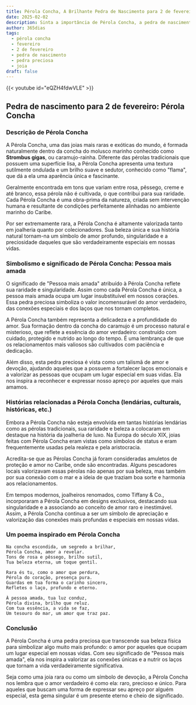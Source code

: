 ```yaml
---
title: Pérola Concha, A Brilhante Pedra de Nascimento para 2 de fevereiro
date: 2025-02-02
description: Sinta a importância de Pérola Concha, a pedra de nascimento de 2 de fevereiro que simboliza Pessoa mais amada. Deixe que sua beleza e significado iluminem seu dia.
author: 365dias
tags:
  - pérola concha
  - fevereiro
  - 2 de fevereiro
  - pedra de nascimento
  - pedra preciosa
  - joia
draft: false
---
```


{{< youtube id="eQZH4fdwVLE" >}}

## Pedra de nascimento para 2 de fevereiro: Pérola Concha

### Descrição de Pérola Concha

A Pérola Concha, uma das joias mais raras e exóticas do mundo, é formada naturalmente dentro da concha do molusco marinho conhecido como **Strombus gigas**, ou caramujo-rainha. Diferente das pérolas tradicionais que possuem uma superfície lisa, a Pérola Concha apresenta uma textura sutilmente ondulada e um brilho suave e sedutor, conhecido como "flama", que dá a ela uma aparência única e fascinante.

Geralmente encontrada em tons que variam entre rosa, pêssego, creme e até branco, essa pérola não é cultivada, o que contribui para sua raridade. Cada Pérola Concha é uma obra-prima da natureza, criada sem intervenção humana e resultante de condições perfeitamente alinhadas no ambiente marinho do Caribe.

Por ser extremamente rara, a Pérola Concha é altamente valorizada tanto em joalheria quanto por colecionadores. Sua beleza única e sua história natural tornam-na um símbolo de amor profundo, singularidade e a preciosidade daqueles que são verdadeiramente especiais em nossas vidas.

### Simbolismo e significado de Pérola Concha: Pessoa mais amada

O significado de "Pessoa mais amada" atribuído à Pérola Concha reflete sua raridade e singularidade. Assim como cada Pérola Concha é única, a pessoa mais amada ocupa um lugar insubstituível em nossos corações. Essa pedra preciosa simboliza o valor incomensurável do amor verdadeiro, das conexões especiais e dos laços que nos tornam completos.

A Pérola Concha também representa a delicadeza e a profundidade do amor. Sua formação dentro da concha do caramujo é um processo natural e misterioso, que reflete a essência do amor verdadeiro: construído com cuidado, protegido e nutrido ao longo do tempo. É uma lembrança de que os relacionamentos mais valiosos são cultivados com paciência e dedicação.

Além disso, esta pedra preciosa é vista como um talismã de amor e devoção, ajudando aqueles que a possuem a fortalecer laços emocionais e a valorizar as pessoas que ocupam um lugar especial em suas vidas. Ela nos inspira a reconhecer e expressar nosso apreço por aqueles que mais amamos.

### Histórias relacionadas a Pérola Concha (lendárias, culturais, históricas, etc.)

Embora a Pérola Concha não esteja envolvida em tantas histórias lendárias como as pérolas tradicionais, sua raridade e beleza a colocaram em destaque na história da joalheria de luxo. Na Europa do século XIX, joias feitas com Pérola Concha eram vistas como símbolos de status e eram frequentemente usadas pela realeza e pela aristocracia.

Acredita-se que as Pérolas Concha já foram consideradas amuletos de proteção e amor no Caribe, onde são encontradas. Alguns pescadores locais valorizavam essas pérolas não apenas por sua beleza, mas também por sua conexão com o mar e a ideia de que traziam boa sorte e harmonia aos relacionamentos.

Em tempos modernos, joalheiros renomados, como Tiffany & Co., incorporaram a Pérola Concha em designs exclusivos, destacando sua singularidade e a associando ao conceito de amor raro e inestimável. Assim, a Pérola Concha continua a ser um símbolo de apreciação e valorização das conexões mais profundas e especiais em nossas vidas.

### Um poema inspirado em Pérola Concha

```
Na concha escondida, um segredo a brilhar,  
Pérola Concha, amor a revelar.  
Tons de rosa e pêssego, brilho sutil,  
Tua beleza eterna, um toque gentil.  

Rara és tu, como o amor que perdura,  
Pérola do coração, presença pura.  
Guardas em tua forma o carinho sincero,  
Refletes o laço, profundo e eterno.  

À pessoa amada, tua luz conduz,  
Pérola divina, brilho que reluz.  
Com tua essência, a vida se faz,  
Um tesouro do mar, um amor que traz paz.  
```

### Conclusão

A Pérola Concha é uma pedra preciosa que transcende sua beleza física para simbolizar algo muito mais profundo: o amor por aqueles que ocupam um lugar especial em nossas vidas. Com seu significado de "Pessoa mais amada", ela nos inspira a valorizar as conexões únicas e a nutrir os laços que tornam a vida verdadeiramente significativa.

Seja como uma joia rara ou como um símbolo de devoção, a Pérola Concha nos lembra que o amor verdadeiro é como ela: raro, precioso e único. Para aqueles que buscam uma forma de expressar seu apreço por alguém especial, esta gema singular é um presente eterno e cheio de significado.